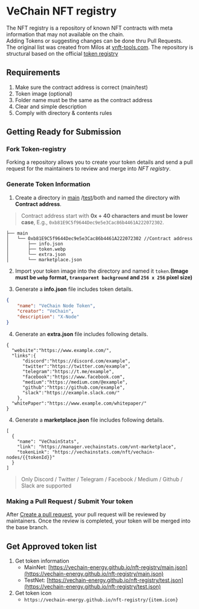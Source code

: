 # VeChain NFT registry

The NFT registry is a repository of known NFT contracts with meta information that may not available on the chain.  
Adding Tokens or suggesting changes can be done thru Pull Requests.  
The original list was created from Milos at [vnft-tools.com](https://vnft-tools.com/). The repository is structural based on the official [token registry](https://github.com/vechain/token-registry)


## Requirements 
1. Make sure the contract address is correct (main/test)
2. Token image (optional)
3. Folder name must be the same as the contract address 
4. Clear and simple description 
5. Comply with directory & contents rules

## Getting Ready for Submission
### Fork Token-registry
Forking a repository allows you to create your token details and send a pull request for the maintainers to review and merge into *NFT registry*.
### Generate Token Information
1. Create a directory in [main](tokens/main) /[test](tokens/test)/both and named the directory with **Contract address**.

> Contract address start with **0x + 40 characters and must be lower case**, E.g., `0xb81E9C5f9644Dec9e5e3Cac86b4461A222072302`.

```
├── main 
│   └── 0xb81E9C5f9644Dec9e5e3Cac86b4461A222072302 //Contract address
│       ├── info.json
│       ├── token.webp
│       └── extra.json
│       └── marketplace.json
```


2. Import your token image into the directory and named it `token`.**(Image must be `webp` format, `transparent background` and `256 x 256` pixel size)**

3. Generate a **info.json** file includes token details.


```json
{
    "name": "VeChain Node Token",
    "creator": "VeChain",
    "description": "X-Node"
}
```

4. Generate an **extra.json** file includes following details. 

```
{
  "website":"https://www.example.com/", 
  "links":{
      "discord":"https://discord.com/example",
      "twitter":"https://twitter.com/example",
      "telegram":"https://t.me/example",
      "facebook":"https://www.facebook.com",
      "medium":"https://medium.com/@example",
      "github":"https://github.com/example",
      "slack":"https://example.slack.com/"
    },
  "whitePaper":"https://www.example.com/whitepaper/"
}

```

4. Generate a **marketplace.json** file includes following details. 

```
[
  {
    "name": "VeChainStats",
    "link": "https://manager.vechainstats.com/vnt-marketplace",
    "tokenLink": "https://vechainstats.com/nft/vechain-nodes/{{tokenId}}"
  }
]

```

> Only Discord / Twitter / Telegram / Facebook / Medium / Github / Slack are supported

### Making a Pull Request / Submit Your token
After [Create a pull request](https://help.github.com/en/articles/creating-a-pull-request), your pull request will be reviewed by maintainers. Once the review is completed, your token will be merged into the base branch.

## Get Approved token list

1. Get token information
   * MainNet: [https://vechain-energy.github.io/nft-registry/main.json](https://vechain-energy.github.io/nft-registry/main.json)
   * TestNet: [https://vechain-energy.github.io/nft-registry/test.json](https://vechain-energy.github.io/nft-registry/test.json)
2. Get token icon
   * `https://vechain-energy.github.io/nft-registry/{item.icon}`
